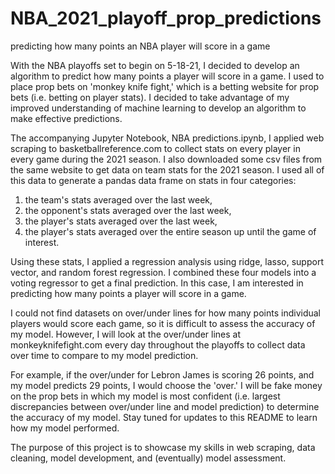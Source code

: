 # NBA_2021_playoff_prop_predictions
predicting how many points an NBA player will score in a game

With the NBA playoffs set to begin on 5-18-21, I decided to develop an algorithm to predict how many points a player will score in a game.  I used to place prop bets on 'monkey knife fight,' which is a betting website for prop bets (i.e. betting on player stats).  I decided to take advantage of my improved understanding of machine learning to develop an algorithm to make effective predictions.

The accompanying Jupyter Notebook, NBA predictions.ipynb, I applied web scraping to basketballreference.com to collect stats on every player in every game during the 2021 season.  I also downloaded some csv files from the same website to get data on team stats for the 2021 season.  I used all of this data to generate a pandas data frame on stats in four categories:
1) the team's stats averaged over the last week,
2) the opponent's stats averaged over the last week,
3) the player's stats averaged over the last week,
4) the player's stats averaged over the entire season up until the game of interest.

Using these stats, I applied a regression analysis using ridge, lasso, support vector, and random forest regression.  I combined these four models into a voting regressor to get a final prediction.  In this case, I am interested in predicting how many points a player will score in a game.

I could not find datasets on over/under lines for how many points individual players would score each game, so it is difficult to assess the accuracy of my model.  However, I will look at the over/under lines at monkeyknifefight.com every day throughout the playoffs to collect data over time to compare to my model prediction.

For example, if the over/under for Lebron James is scoring 26 points, and my model predicts 29 points, I would choose the 'over.'  I will be fake money on the prop bets in which my model is most confident (i.e. largest discrepancies between over/under line and model prediction) to determine the accuracy of my model.  Stay tuned for updates to this README to learn how my model performed.

The purpose of this project is to showcase my skills in web scraping, data cleaning, model development, and (eventually) model assessment.
